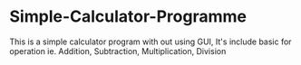 # Simple-Calculator-Programme
This is a simple calculator program with out using GUI, It's include basic for operation ie. Addition, Subtraction, Multiplication, Division
